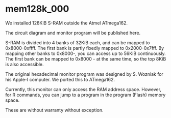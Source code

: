 # mem128k_000
We installed 128KiB S-RAM outside the Atmel ATmega162.

The circuit diagram and monitor program will be published here.

S-RAM is divided into 4 banks of 32KiB each, and can be mapped to 0x8000-0xffff. The first bank is partly fixedly mapped to 0x2000-0x7fff. By mapping other banks to 0x8000-, you can access up to 56KiB continuously. The first bank can be mapped to 0x8000 - at the same time, so the top 8KiB is also accessible.

The original hexadecimal monitor program was designed by S. Wozniak for his Apple-I computer. We ported this to ATmega162.

Currently, this monitor can only access the RAM address space. However, for R commands, you can jump to a program in the program (Flash) memory space.

These are without warranty without exception.
